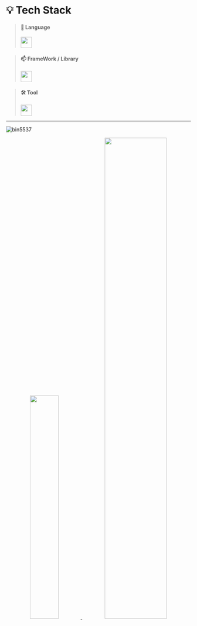 # 💡 Tech Stack

> #### 🌟 Language <br>
> <img src="https://skillicons.dev/icons?i=html,css,sass,less,js,php,lua" height=30 />

> #### 📫 FrameWork / Library <br>
> <img src="https://skillicons.dev/icons?i=jquery,nodejs,electron,react,vue" height=30 />

> #### 🛠️ Tool <br>
> <img src="https://skillicons.dev/icons?i=windows,vscode,xd,ps" height=30 />


---

<p align="left"><img src="https://komarev.com/ghpvc/?username=bin5537&label=Profile%20views&color=0e75b6&style=flat" alt="bin5537" /> </p>

<section align="center">
    <a href="https://github.com/bin5537">
        <img src="https://github-readme-stats.vercel.app/api/top-langs/?username=bin5537&layout=donut&show_icons=true&theme=material-palenight&hide_border=true&bg_color=20232a&title_color=ffffff" width=39.5% />
    </a>
    <a href="https://github.com/bin5537">
    <img src="https://github-readme-stats.vercel.app/api?username=bin5537&show_icons=true&theme=material-palenight&hide_border=true&bg_color=20232a&title_color=ffffff" width=58% />
    </a>
</section>

<br>
